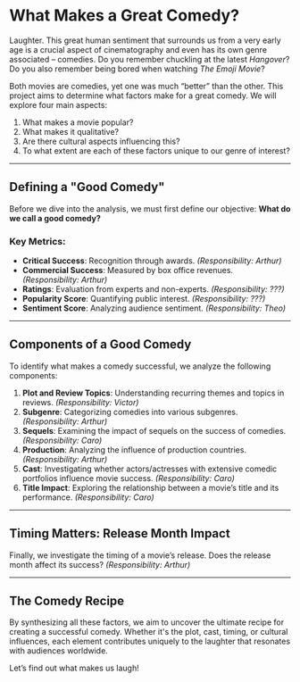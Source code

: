 # What Makes a Great Comedy?

Laughter. This great human sentiment that surrounds us from a very early age is a crucial aspect of cinematography and even has its own genre associated – comedies. Do you remember chuckling at the latest *Hangover*? Do you also remember being bored when watching *The Emoji Movie*?

Both movies are comedies, yet one was much “better” than the other. This project aims to determine what factors make for a great comedy. We will explore four main aspects:
1. What makes a movie popular?
2. What makes it qualitative?
3. Are there cultural aspects influencing this?
4. To what extent are each of these factors unique to our genre of interest?

---

## Defining a "Good Comedy"

Before we dive into the analysis, we must first define our objective: **What do we call a good comedy?**

### Key Metrics:
- **Critical Success**: Recognition through awards. *(Responsibility: Arthur)*
- **Commercial Success**: Measured by box office revenues. *(Responsibility: Arthur)*
- **Ratings**: Evaluation from experts and non-experts. *(Responsibility: ???)*
- **Popularity Score**: Quantifying public interest. *(Responsibility: ???)*
- **Sentiment Score**: Analyzing audience sentiment. *(Responsibility: Theo)*

---

## Components of a Good Comedy

To identify what makes a comedy successful, we analyze the following components:

1. **Plot and Review Topics**: Understanding recurring themes and topics in reviews. *(Responsibility: Victor)*
2. **Subgenre**: Categorizing comedies into various subgenres. *(Responsibility: Arthur)*
3. **Sequels**: Examining the impact of sequels on the success of comedies. *(Responsibility: Caro)*
4. **Production**: Analyzing the influence of production countries. *(Responsibility: Arthur)*
5. **Cast**: Investigating whether actors/actresses with extensive comedic portfolios influence movie success. *(Responsibility: Caro)*
6. **Title Impact**: Exploring the relationship between a movie’s title and its performance. *(Responsibility: Caro)*

---

## Timing Matters: Release Month Impact

Finally, we investigate the timing of a movie’s release. Does the release month affect its success? *(Responsibility: Arthur)*

---

## The Comedy Recipe

By synthesizing all these factors, we aim to uncover the ultimate recipe for creating a successful comedy. Whether it's the plot, cast, timing, or cultural influences, each element contributes uniquely to the laughter that resonates with audiences worldwide.

Let’s find out what makes us laugh!
